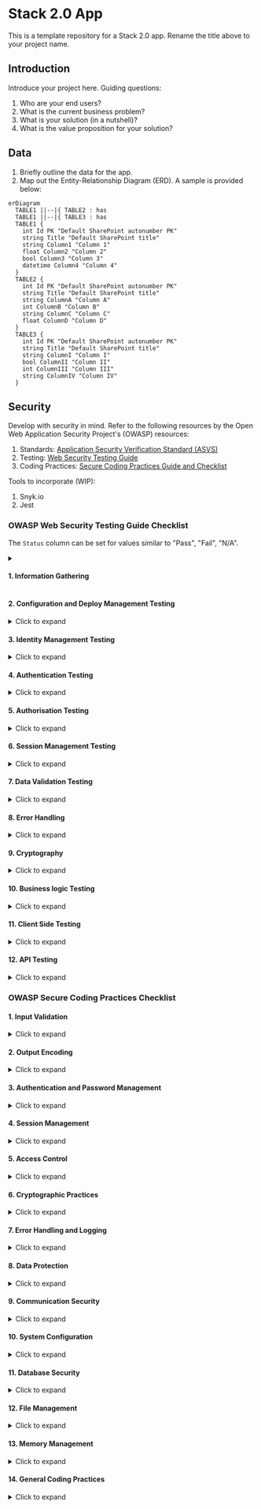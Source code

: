 # Stack 2.0 App
This is a template repository for a Stack 2.0 app. Rename the title above to your project name.

## Introduction
Introduce your project here. Guiding questions:

1. Who are your end users?
2. What is the current business problem?
3. What is your solution (in a nutshell)?
4. What is the value proposition for your solution?

## Data
1. Briefly outline the data for the app.
2. Map out the Entity-Relationship Diagram (ERD). A sample is provided below:

```mermaid
erDiagram
  TABLE1 ||--|{ TABLE2 : has
  TABLE1 ||--|{ TABLE3 : has
  TABLE1 {
    int Id PK "Default SharePoint autonumber PK"
    string Title "Default SharePoint title"
    string Column1 "Column 1"
    float Column2 "Column 2"
    bool Column3 "Column 3"
    datetime Column4 "Column 4"
  }
  TABLE2 {
    int Id PK "Default SharePoint autonumber PK"
    string Title "Default SharePoint title"
    string ColumnA "Column A"
    int ColumnB "Column B"
    string ColumnC "Column C"
    float ColumnD "Column D"
  }
  TABLE3 {
    int Id PK "Default SharePoint autonumber PK"
    string Title "Default SharePoint title"
    string ColumnI "Column I"
    bool ColumnII "Column II"
    int ColumnIII "Column III"
    string ColumnIV "Column IV"
  }
```

## Security
Develop with security in mind. Refer to the following resources by the Open Web Application Security Project's (OWASP) resources:

1. Standards: [Application Security Verification Standard (ASVS)](https://github.com/OWASP/ASVS)
2. Testing: [Web Security Testing Guide](https://github.com/OWASP/wstg/)
3. Coding Practices: [Secure Coding Practices Guide and Checklist](https://owasp.org/www-pdf-archive/OWASP_SCP_Quick_Reference_Guide_v2.pdf)

Tools to incorporate (WIP):

1. Snyk.io
2. Jest

### OWASP Web Security Testing Guide Checklist
The `Status` column can be set for values similar to "Pass", "Fail", "N/A".

<details>
<summary><h4>1. Information Gathering<h4></summary>

- [ ] [Conduct Search Engine Discovery Reconnaissance for Information Leakage](https://github.com/OWASP/wstg/blob/master/document/4-Web_Application_Security_Testing/01-Information_Gathering/01-Conduct_Search_Engine_Discovery_Reconnaissance_for_Information_Leakage.md)
- [ ] [Fingerprint Web Server](https://github.com/OWASP/wstg/blob/master/document/4-Web_Application_Security_Testing/01-Information_Gathering/02-Fingerprint_Web_Server.md)
- [ ] [Review Webserver Metafiles for Information Leakage](https://github.com/OWASP/wstg/blob/master/document/4-Web_Application_Security_Testing/01-Information_Gathering/03-Review_Webserver_Metafiles_for_Information_Leakage.md)
- [ ] [Enumerate Applications on Webserver](https://github.com/OWASP/wstg/blob/master/document/4-Web_Application_Security_Testing/01-Information_Gathering/04-Enumerate_Applications_on_Webserver.md)
- [ ] [Review Webpage Content for Information Leakage](https://github.com/OWASP/wstg/blob/master/document/4-Web_Application_Security_Testing/01-Information_Gathering/05-Review_Webpage_Content_for_Information_Leakage.md)
- [ ] [Identify application entry points](https://github.com/OWASP/wstg/blob/master/document/4-Web_Application_Security_Testing/01-Information_Gathering/06-Identify_Application_Entry_Points.md)
- [ ] [Map execution paths through application](https://github.com/OWASP/wstg/blob/master/document/4-Web_Application_Security_Testing/01-Information_Gathering/07-Map_Execution_Paths_Through_Application.md)
- [ ] [Fingerprint Web Application Framework](https://github.com/OWASP/wstg/blob/master/document/4-Web_Application_Security_Testing/01-Information_Gathering/08-Fingerprint_Web_Application_Framework.md)
- [X] ~~Fingerprint Web Application~~
- [ ] [Map Application Architecture](https://github.com/OWASP/wstg/blob/master/document/4-Web_Application_Security_Testing/01-Information_Gathering/10-Map_Application_Architecture.md)

</details>

#### 2. Configuration and Deploy Management Testing

<details>
<summary>Click to expand</summary>

- [ ] [Test Network Infrastructure Configuration](https://github.com/OWASP/wstg/blob/master/document/4-Web_Application_Security_Testing/02-Configuration_and_Deployment_Management_Testing/01-Test_Network_Infrastructure_Configuration.md)
- [ ] [Test Application Platform Configuration](https://github.com/OWASP/wstg/blob/master/document/4-Web_Application_Security_Testing/02-Configuration_and_Deployment_Management_Testing/02-Test_Application_Platform_Configuration.md)
- [ ] [Test File Extensions Handling for Sensitive Information](https://github.com/OWASP/wstg/blob/master/document/4-Web_Application_Security_Testing/02-Configuration_and_Deployment_Management_Testing/03-Test_File_Extensions_Handling_for_Sensitive_Information.md)
- [ ] [Review Old Backup and Unreferenced Files for Sensitive Information](https://github.com/OWASP/wstg/blob/master/document/4-Web_Application_Security_Testing/02-Configuration_and_Deployment_Management_Testing/04-Review_Old_Backup_and_Unreferenced_Files_for_Sensitive_Information.md)
- [ ] [Enumerate Infrastructure and Application Admin Interfaces](https://github.com/OWASP/wstg/blob/master/document/4-Web_Application_Security_Testing/02-Configuration_and_Deployment_Management_Testing/05-Enumerate_Infrastructure_and_Application_Admin_Interfaces.md)
- [ ] [Test HTTP Methods](https://github.com/OWASP/wstg/blob/master/document/4-Web_Application_Security_Testing/02-Configuration_and_Deployment_Management_Testing/06-Test_HTTP_Methods.md)
- [ ] [Test HTTP Strict Transport Security](https://github.com/OWASP/wstg/blob/master/document/4-Web_Application_Security_Testing/02-Configuration_and_Deployment_Management_Testing/07-Test_HTTP_Strict_Transport_Security.md)
- [ ] [Test RIA cross domain policy](https://github.com/OWASP/wstg/blob/master/document/4-Web_Application_Security_Testing/02-Configuration_and_Deployment_Management_Testing/08-Test_RIA_Cross_Domain_Policy.md)
- [ ] [Test File Permission](https://github.com/OWASP/wstg/blob/master/document/4-Web_Application_Security_Testing/02-Configuration_and_Deployment_Management_Testing/09-Test_File_Permission.md)
- [ ] [Test for Subdomain Takeover](https://github.com/OWASP/wstg/blob/master/document/4-Web_Application_Security_Testing/02-Configuration_and_Deployment_Management_Testing/10-Test_for_Subdomain_Takeover.md)
- [ ] [Test Cloud Storage](https://github.com/OWASP/wstg/blob/master/document/4-Web_Application_Security_Testing/02-Configuration_and_Deployment_Management_Testing/11-Test_Cloud_Storage.md)

</details>

#### 3. Identity Management Testing

<details>
<summary>Click to expand</summary>

- [ ] [Test Role Definitions](https://github.com/OWASP/wstg/blob/master/document/4-Web_Application_Security_Testing/03-Identity_Management_Testing/01-Test_Role_Definitions.md)
- [ ] [Test User Registration Process](https://github.com/OWASP/wstg/blob/master/document/4-Web_Application_Security_Testing/03-Identity_Management_Testing/02-Test_User_Registration_Process.md)
- [ ] [Test Account Provisioning Process](https://github.com/OWASP/wstg/blob/master/document/4-Web_Application_Security_Testing/03-Identity_Management_Testing/03-Test_Account_Provisioning_Process.md)
- [ ] [Testing for Account Enumeration and Guessable User Account](https://github.com/OWASP/wstg/blob/master/document/4-Web_Application_Security_Testing/03-Identity_Management_Testing/04-Testing_for_Account_Enumeration_and_Guessable_User_Account.md)
- [ ] [Testing for Weak or unenforced username policy](https://github.com/OWASP/wstg/blob/master/document/4-Web_Application_Security_Testing/03-Identity_Management_Testing/05-Testing_for_Weak_or_Unenforced_Username_Policy.md)

</details>

#### 4. Authentication Testing

<details>
<summary>Click to expand</summary>

- [ ] [Testing for Credentials Transported over an Encrypted Channel](https://github.com/OWASP/wstg/blob/master/document/4-Web_Application_Security_Testing/04-Authentication_Testing/01-Testing_for_Credentials_Transported_over_an_Encrypted_Channel.md)
- [ ] [Testing for Default Credentials](https://github.com/OWASP/wstg/blob/master/document/4-Web_Application_Security_Testing/04-Authentication_Testing/02-Testing_for_Default_Credentials.md)
- [ ] [Testing for Weak Lock Out Mechanism](https://github.com/OWASP/wstg/blob/master/document/4-Web_Application_Security_Testing/04-Authentication_Testing/03-Testing_for_Weak_Lock_Out_Mechanism.md)
- [ ] [Testing for Bypassing Authentication Schema](https://github.com/OWASP/wstg/blob/master/document/4-Web_Application_Security_Testing/04-Authentication_Testing/04-Testing_for_Bypassing_Authentication_Schema.md)
- [ ] [Testing for Vulnerable Remember Password](https://github.com/OWASP/wstg/blob/master/document/4-Web_Application_Security_Testing/04-Authentication_Testing/05-Testing_for_Vulnerable_Remember_Password.md)
- [ ] [Testing for Browser Cache Weaknesses](https://github.com/OWASP/wstg/blob/master/document/4-Web_Application_Security_Testing/04-Authentication_Testing/06-Testing_for_Browser_Cache_Weaknesses.md)
- [ ] [Testing for Weak Password Policy](https://github.com/OWASP/wstg/blob/master/document/4-Web_Application_Security_Testing/04-Authentication_Testing/07-Testing_for_Weak_Password_Policy.md)
- [ ] [Testing for Weak Security Question Answer](https://github.com/OWASP/wstg/blob/master/document/4-Web_Application_Security_Testing/04-Authentication_Testing/08-Testing_for_Weak_Security_Question_Answer.md)
- [ ] [Testing for Weak Password Change or Reset Functionalities](https://github.com/OWASP/wstg/blob/master/document/4-Web_Application_Security_Testing/04-Authentication_Testing/09-Testing_for_Weak_Password_Change_or_Reset_Functionalities.md)
- [ ] [Testing for Weaker Authentication in Alternative Channel](https://github.com/OWASP/wstg/blob/master/document/4-Web_Application_Security_Testing/04-Authentication_Testing/10-Testing_for_Weaker_Authentication_in_Alternative_Channel.md)

</details>

#### 5. Authorisation Testing

<details>
<summary>Click to expand</summary>

- [ ] [Testing Directory Traversal File Include](https://github.com/OWASP/wstg/blob/master/document/4-Web_Application_Security_Testing/05-Authorization_Testing/01-Testing_Directory_Traversal_File_Include.md)
- [ ] [Testing for Bypassing Authorization Schema](https://github.com/OWASP/wstg/blob/master/document/4-Web_Application_Security_Testing/05-Authorization_Testing/02-Testing_for_Bypassing_Authorization_Schema.md)
- [ ] [Testing for Privilege Escalation](https://github.com/OWASP/wstg/blob/master/document/4-Web_Application_Security_Testing/05-Authorization_Testing/03-Testing_for_Privilege_Escalation.md)
- [ ] [Testing for Insecure Direct Object References](https://github.com/OWASP/wstg/blob/master/document/4-Web_Application_Security_Testing/05-Authorization_Testing/05-Testing_for_OAuth_Weaknesses.md)

</details>

#### 6. Session Management Testing

<details>
<summary>Click to expand</summary>

- [ ] [Testing for Session Management Schema](https://github.com/OWASP/wstg/blob/master/document/4-Web_Application_Security_Testing/06-Session_Management_Testing/01-Testing_for_Session_Management_Schema.md)
- [ ] [Testing for Cookies Attributes](https://github.com/OWASP/wstg/blob/master/document/4-Web_Application_Security_Testing/06-Session_Management_Testing/02-Testing_for_Cookies_Attributes.md)
- [ ] [Testing for Session Fixation](https://github.com/OWASP/wstg/blob/master/document/4-Web_Application_Security_Testing/06-Session_Management_Testing/03-Testing_for_Session_Fixation.md)
- [ ] [Testing for Exposed Session Variables](https://github.com/OWASP/wstg/blob/master/document/4-Web_Application_Security_Testing/06-Session_Management_Testing/04-Testing_for_Exposed_Session_Variables.md)
- [ ] [Testing for Cross Site Request Forgery](https://github.com/OWASP/wstg/blob/master/document/4-Web_Application_Security_Testing/06-Session_Management_Testing/05-Testing_for_Cross_Site_Request_Forgery.md)
- [ ] [Testing for Logout Functionality](https://github.com/OWASP/wstg/blob/master/document/4-Web_Application_Security_Testing/06-Session_Management_Testing/06-Testing_for_Logout_Functionality.md)
- [ ] [Testing Session Timeout](https://github.com/OWASP/wstg/blob/master/document/4-Web_Application_Security_Testing/06-Session_Management_Testing/07-Testing_Session_Timeout.md)
- [ ] [Testing for Session Puzzling](https://github.com/OWASP/wstg/blob/master/document/4-Web_Application_Security_Testing/06-Session_Management_Testing/08-Testing_for_Session_Puzzling.md)
- [ ] [Testing for Session Hijacking](https://github.com/OWASP/wstg/blob/master/document/4-Web_Application_Security_Testing/06-Session_Management_Testing/09-Testing_for_Session_Hijacking.md)

</details>

#### 7. Data Validation Testing

<details>
<summary>Click to expand</summary>

- [ ] [Testing for Reflected Cross Site Scripting](https://github.com/OWASP/wstg/blob/master/document/4-Web_Application_Security_Testing/07-Input_Validation_Testing/01-Testing_for_Reflected_Cross_Site_Scripting.md)
- [ ] [Testing for Stored Cross Site Scripting](https://github.com/OWASP/wstg/blob/master/document/4-Web_Application_Security_Testing/07-Input_Validation_Testing/02-Testing_for_Stored_Cross_Site_Scripting.md)
- [ ] [Testing for HTTP Verb Tampering](https://github.com/OWASP/wstg/blob/master/document/4-Web_Application_Security_Testing/07-Input_Validation_Testing/03-Testing_for_HTTP_Verb_Tampering.md)
- [ ] [Testing for HTTP Parameter Pollution](https://github.com/OWASP/wstg/blob/master/document/4-Web_Application_Security_Testing/07-Input_Validation_Testing/04-Testing_for_HTTP_Parameter_Pollution.md)
- [ ] [Testing for SQL Injection](https://github.com/OWASP/wstg/blob/master/document/4-Web_Application_Security_Testing/07-Input_Validation_Testing/05-Testing_for_SQL_Injection.md)
- [ ] [Testing for LDAP Injection](https://github.com/OWASP/wstg/blob/master/document/4-Web_Application_Security_Testing/07-Input_Validation_Testing/06-Testing_for_LDAP_Injection.md)
- [ ] [Testing for XML Injection](https://github.com/OWASP/wstg/blob/master/document/4-Web_Application_Security_Testing/07-Input_Validation_Testing/07-Testing_for_XML_Injection.md)
- [ ] [Testing for SSI Injection](https://github.com/OWASP/wstg/blob/master/document/4-Web_Application_Security_Testing/07-Input_Validation_Testing/08-Testing_for_SSI_Injection.md)
- [ ] [Testing for XPath Injection](https://github.com/OWASP/wstg/blob/master/document/4-Web_Application_Security_Testing/07-Input_Validation_Testing/09-Testing_for_XPath_Injection.md)
- [ ] [Testing for IMAP SMTP Injection](https://github.com/OWASP/wstg/blob/master/document/4-Web_Application_Security_Testing/07-Input_Validation_Testing/10-Testing_for_IMAP_SMTP_Injection.md)
- [ ] [Testing for Code Injection](https://github.com/OWASP/wstg/blob/master/document/4-Web_Application_Security_Testing/07-Input_Validation_Testing/11-Testing_for_Code_Injection.md)
- [ ] [Testing for Command Injection](https://github.com/OWASP/wstg/blob/master/document/4-Web_Application_Security_Testing/07-Input_Validation_Testing/12-Testing_for_Command_Injection.md)
- [ ] [Testing for Format String Injection](https://github.com/OWASP/wstg/blob/master/document/4-Web_Application_Security_Testing/07-Input_Validation_Testing/13-Testing_for_Format_String_Injection.md)
- [ ] [Testing for Incubated Vulnerability](https://github.com/OWASP/wstg/blob/master/document/4-Web_Application_Security_Testing/07-Input_Validation_Testing/14-Testing_for_Incubated_Vulnerability.md)
- [ ] [Testing for HTTP Splitting Smuggling](https://github.com/OWASP/wstg/blob/master/document/4-Web_Application_Security_Testing/07-Input_Validation_Testing/15-Testing_for_HTTP_Splitting_Smuggling.md)
- [ ] [Testing for HTTP Incoming Requests](https://github.com/OWASP/wstg/blob/master/document/4-Web_Application_Security_Testing/07-Input_Validation_Testing/16-Testing_for_HTTP_Incoming_Requests.md)
- [ ] [Testing for Host Header Injection](https://github.com/OWASP/wstg/blob/master/document/4-Web_Application_Security_Testing/07-Input_Validation_Testing/17-Testing_for_Host_Header_Injection.md)
- [ ] [Testing for Server-side Template Injection](https://github.com/OWASP/wstg/blob/master/document/4-Web_Application_Security_Testing/07-Input_Validation_Testing/18-Testing_for_Server-side_Template_Injection.md)
- [ ] [Testing for Server-Side Request Forgery](https://github.com/OWASP/wstg/blob/master/document/4-Web_Application_Security_Testing/07-Input_Validation_Testing/19-Testing_for_Server-Side_Request_Forgery.md)

</details>

#### 8. Error Handling

<details>
<summary>Click to expand</summary>

- [ ] [Testing for Improper Error Handling](https://github.com/OWASP/wstg/blob/master/document/4-Web_Application_Security_Testing/08-Testing_for_Error_Handling/01-Testing_For_Improper_Error_Handling.md)
- [ ] [Testing for Stack Traces](https://github.com/OWASP/wstg/blob/master/document/4-Web_Application_Security_Testing/08-Testing_for_Error_Handling/02-Testing_for_Stack_Traces.md)

</details>

#### 9. Cryptography

<details>
<summary>Click to expand</summary>

- [ ] [Testing for Weak Transport Layer Security](https://github.com/OWASP/wstg/blob/master/document/4-Web_Application_Security_Testing/09-Testing_for_Weak_Cryptography/01-Testing_for_Weak_Transport_Layer_Security.md)
- [ ] [Testing for Padding Oracle](https://github.com/OWASP/wstg/blob/master/document/4-Web_Application_Security_Testing/09-Testing_for_Weak_Cryptography/02-Testing_for_Padding_Oracle.md)
- [ ] [Testing for Sensitive Information Sent via Unencrypted Channels](https://github.com/OWASP/wstg/blob/master/document/4-Web_Application_Security_Testing/09-Testing_for_Weak_Cryptography/03-Testing_for_Sensitive_Information_Sent_via_Unencrypted_Channels.md)
- [ ] [Testing for Weak Encryption](https://github.com/OWASP/wstg/blob/master/document/4-Web_Application_Security_Testing/09-Testing_for_Weak_Cryptography/04-Testing_for_Weak_Encryption.md)

</details>

#### 10. Business logic Testing

<details>
<summary>Click to expand</summary>

- [ ] [Test Business Logic Data Validation](https://github.com/OWASP/wstg/blob/master/document/4-Web_Application_Security_Testing/10-Business_Logic_Testing/01-Test_Business_Logic_Data_Validation.md)
- [ ] [Test Ability to Forge Requests](https://github.com/OWASP/wstg/blob/master/document/4-Web_Application_Security_Testing/10-Business_Logic_Testing/02-Test_Ability_to_Forge_Requests.md)
- [ ] [Test Integrity Checks](https://github.com/OWASP/wstg/blob/master/document/4-Web_Application_Security_Testing/10-Business_Logic_Testing/03-Test_Integrity_Checks.md)
- [ ] [Test for Process Timing](https://github.com/OWASP/wstg/blob/master/document/4-Web_Application_Security_Testing/10-Business_Logic_Testing/04-Test_for_Process_Timing.md)
- [ ] [Test Number of Times a Function Can be Used Limits](https://github.com/OWASP/wstg/blob/master/document/4-Web_Application_Security_Testing/10-Business_Logic_Testing/05-Test_Number_of_Times_a_Function_Can_Be_Used_Limits.md)
- [ ] [Testing for the Circumvention of Work Flows](https://github.com/OWASP/wstg/blob/master/document/4-Web_Application_Security_Testing/10-Business_Logic_Testing/06-Testing_for_the_Circumvention_of_Work_Flows.md)
- [ ] [Test Defenses Against Application Mis-use](https://github.com/OWASP/wstg/blob/master/document/4-Web_Application_Security_Testing/10-Business_Logic_Testing/07-Test_Defenses_Against_Application_Misuse.md)
- [ ] [Test Upload of Unexpected File Types](https://github.com/OWASP/wstg/blob/master/document/4-Web_Application_Security_Testing/10-Business_Logic_Testing/08-Test_Upload_of_Unexpected_File_Types.md)
- [ ] [Test Upload of Malicious Files](https://github.com/OWASP/wstg/blob/master/document/4-Web_Application_Security_Testing/10-Business_Logic_Testing/09-Test_Upload_of_Malicious_Files.md)

</details>

#### 11. Client Side Testing

<details>
<summary>Click to expand</summary>

- [ ] [Testing for DOM-Based Cross Site Scripting](https://github.com/OWASP/wstg/blob/master/document/4-Web_Application_Security_Testing/11-Client-side_Testing/01-Testing_for_DOM-based_Cross_Site_Scripting.md)
- [ ] [Testing for JavaScript Execution](https://github.com/OWASP/wstg/blob/master/document/4-Web_Application_Security_Testing/11-Client-side_Testing/02-Testing_for_JavaScript_Execution.md)
- [ ] [Testing for HTML Injection](https://github.com/OWASP/wstg/blob/master/document/4-Web_Application_Security_Testing/11-Client-side_Testing/03-Testing_for_HTML_Injection.md)
- [ ] [Testing for Client Side URL Redirect](https://github.com/OWASP/wstg/blob/master/document/4-Web_Application_Security_Testing/11-Client-side_Testing/04-Testing_for_Client-side_URL_Redirect.md)
- [ ] [Testing for CSS Injection](https://github.com/OWASP/wstg/blob/master/document/4-Web_Application_Security_Testing/11-Client-side_Testing/05-Testing_for_CSS_Injection.md)
- [ ] [Testing for Client Side Resource Manipulation](https://github.com/OWASP/wstg/blob/master/document/4-Web_Application_Security_Testing/11-Client-side_Testing/06-Testing_for_Client-side_Resource_Manipulation.md)
- [ ] [Test Cross Origin Resource Sharing](https://github.com/OWASP/wstg/blob/master/document/4-Web_Application_Security_Testing/11-Client-side_Testing/07-Testing_Cross_Origin_Resource_Sharing.md)
- [ ] [Testing for Cross Site Flashing](https://github.com/OWASP/wstg/blob/master/document/4-Web_Application_Security_Testing/11-Client-side_Testing/08-Testing_for_Cross_Site_Flashing.md)
- [ ] [Testing for Clickjacking](https://github.com/OWASP/wstg/blob/master/document/4-Web_Application_Security_Testing/11-Client-side_Testing/09-Testing_for_Clickjacking.md)
- [ ] [Testing WebSockets](https://github.com/OWASP/wstg/blob/master/document/4-Web_Application_Security_Testing/11-Client-side_Testing/10-Testing_WebSockets.md)
- [ ] [Test Web Messaging](https://github.com/OWASP/wstg/blob/master/document/4-Web_Application_Security_Testing/11-Client-side_Testing/11-Testing_Web_Messaging.md)
- [ ] [Testing Browser Storage](https://github.com/OWASP/wstg/blob/master/document/4-Web_Application_Security_Testing/11-Client-side_Testing/12-Testing_Browser_Storage.md)
- [ ] [Testing for Cross Site Script Inclusion](https://github.com/OWASP/wstg/blob/master/document/4-Web_Application_Security_Testing/11-Client-side_Testing/13-Testing_for_Cross_Site_Script_Inclusion.md)

</details>

#### 12. API Testing

<details>
<summary>Click to expand</summary>

- [ ] [Testing GraphQL](https://github.com/OWASP/wstg/blob/master/document/4-Web_Application_Security_Testing/12-API_Testing/01-Testing_GraphQL.md)

</details>


### OWASP Secure Coding Practices Checklist

#### 1. Input Validation

<details>
<summary>Click to expand</summary>

- [ ] Conduct all data validation on a trusted system (e.g. the server).
- [ ] Identify all data sources and classify them into trusted and untrusted. Validate all data from untrusted sources (e.g. Databases, file streams).
- [ ] There should be a centralized input validation routine for the application.
- [ ] Specify proper character sets, such as UTF-8, for all sources of input.
- [ ] Encode data to a common character set before validating (Canonicalize).
- [ ] All validation failures should result in input rejection.
- [ ] Determine if the system supports UTF-8 extended character sets and if so, validate after UTF-8 decoding is completed.
- [ ] Validate all client provided data before processing, including all parameters, URLs and HTTP header content (e.g. Cookie names and values). Be sure to include automated post backs from JavaScript, Flash or other embedded code.
- [ ] Verify that header values in both requests and responses contain only ASCII characters.
- [ ] Validate data from redirects (An attacker may submit malicious content directly to the target of the redirect, thus circumventing application logic and any validation performed before the redirect).
- [ ] Validate for expected data types.
- [ ] Validate data range.
- [ ] Validate data length.
- [ ] Validate all input against a "whitelist" of allowed characters, whenever possible.
- [ ] If any potentially hazardous characters must be allowed as input, be sure that you implement additional controls like output encoding, secure task specific APIs and accounting for the utilization of that data throughout the application . Examples of common hazardous characters include: < > " ' % ( ) & + \ \' \" .
- [ ] If your standard validation routine cannot address the following inputs, then they should be checked discretely. Check for (1) null bytes (%00), (2) new line characters (%0d, %0a, \r, \n), and (3) "dot-dot-slahs" path alterations characters.

</details>

#### 2. Output Encoding

<details>
<summary>Click to expand</summary>

- [ ] Conduct all encoding on a trusted system (e.g. the server).
- [ ] Utilize a standard, tested routine for each type of outbound encoding.
- [ ] Contextually output encode all data returned to the client that originated outside the application's trust boundary. HTML entity encoding is one example, but does not work in all cases.
- [ ] Encode all characters unless they are known to be safe for the intended interpreter.
- [ ] Contextually sanitize all output of un-trusted data to queries for SQL, XML, and LDAP.
- [ ] Sanitize all output of un-trusted data to operating system commands.

</details>

#### 3. Authentication and Password Management

<details>
<summary>Click to expand</summary>

- [ ] Require authentication for all pages and resources, except those specifically intended to be public.
- [ ] All authentication controls must be enforced on a trusted system (e.g. the server).
- [ ] Establish and utilize standard, tested, authentication services whenever possible.
- [ ] Use a centralized implementation for all authentication controls, including libraries that call external authentication services.
- [ ] Segregate authentication logic from the resource being requested and use redirection to and from the centralized authentication control.
- [ ] All authentication controls should fail securely.
- [ ] All administrative and account management functions must be at least as secure as the primary authentication mechanism.
- [ ] If your application manages a credential store, it should ensure that only cryptographically strong oneway salted hashes of passwords are stored and that the table/file that stores the passwords and keys is write-able only by the application. (Do not use the MD5 algorithm if it can be avoided).
- [ ] Password hashing must be implemented on a trusted system (e.g. the server).
- [ ] Validate the authentication data only on completion of all data input, especially for sequential authentication implementations.
- [ ] Authentication failure responses should not indicate which part of the authentication data was incorrect. For example, instead of "Invalid username" or "Invalid password", just use "Invalid username and/or password" for both. Error responses must be truly identical in both display and source code.
- [ ] Utilize authentication for connections to external systems that involve sensitive information or functions.
- [ ] Authentication credentials for accessing services external to the application should be encrypted and stored in a protected location on a trusted system (e.g. the server). The source code is NOT a secure location.
- [ ] Use only HTTP POST requests to transmit authentication credentials.
- [ ] Only send non-temporary passwords over an encrypted connection or as encrypted data, such as in an encrypted email. Temporary passwords associated with email resets may be an exception.
- [ ] Enforce password complexity requirements established by policy or regulation. Authentication credentials should be sufficient to withstand attacks that are typical of the threats in the deployed environment. (e.g., requiring the use of alphabetic as well as numeric and/or special characters).
- [ ] Enforce password length requirements established by policy or regulation. Eight characters is commonly used, but 16 is better or consider the use of multi-word pass phrases.
- [ ] Password entry should be obscured on the user's screen. (e.g., on web forms use the input type "password").
- [ ] Enforce account disabling after an established number of invalid login attempts (e.g., five attempts is common). The account must be disabled for a period of time sufficient to discourage brute force guessing of credentials, but not so long as to allow for a denial-of-service attack to be performed.
- [ ] Password reset and changing operations require the same level of controls as account creation and authentication.
- [ ] Password reset questions should support sufficiently random answers. (e.g., "favorite book" is a bad question because “The Bible” is a very common answer).
- [ ] If using email based resets, only send email to a pre-registered address with a temporary link/password.
- [ ] Temporary passwords and links should have a short expiration time.
- [ ] Enforce the changing of temporary passwords on the next use.
- [ ] Notify users when a password reset occurs.
- [ ] Prevent password re-use.
- [ ] Passwords should be at least one day old before they can be changed, to prevent attacks on password re-use.
- [ ] Enforce password changes based on requirements established in policy or regulation. Critical systems may require more frequent changes. The time between resets must be administratively controlled.
- [ ] Disable "remember me" functionality for password fields.
- [ ] The last use (successful or unsuccessful) of a user account should be reported to the user at their next successful login.
- [ ] Implement monitoring to identify attacks against multiple user accounts, utilizing the same password. This attack pattern is used to bypass standard lockouts, when user IDs can be harvested or guessed.
- [ ] Change all vendor-supplied default passwords and user IDs or disable the associated accounts.
- [ ] Re-authenticate users prior to performing critical operations.
- [ ] Use Multi-Factor Authentication for highly sensitive or high value transactional accounts.
- [ ] If using third party code for authentication, inspect the code carefully to ensure it is not affected by any malicious code.

</details>

#### 4. Session Management

<details>
<summary>Click to expand</summary>

- [ ] Use the server or framework’s session management controls. The application should only recognize these session identifiers as valid.
- [ ] Session identifier creation must always be done on a trusted system (e.g. the server).
- [ ] Session management controls should use well vetted algorithms that ensure sufficiently random session identifiers.
- [ ] Set the domain and path for cookies containing authenticated session identifiers to an appropriately restricted value for the site.
- [ ] Logout functionality should fully terminate the associated session or connection.
- [ ] Logout functionality should be available from all pages protected by authorization.
- [ ] Establish a session inactivity timeout that is as short as possible, based on balancing risk and business functional requirements. In most cases it should be no more than several hours.
- [ ] Disallow persistent logins and enforce periodic session terminations, even when the session is active. Especially for applications supporting rich network connections or connecting to critical systems. Termination times should support business requirements and the user should receive sufficient notification to mitigate negative impacts.
- [ ] If a session was established before login, close that session and establish a new session after a successful login.
- [ ] Generate a new session identifier on any re-authentication.
- [ ] Do not allow concurrent logins with the same user ID.
- [ ] Do not expose session identifiers in URLs, error messages or logs. Session identifiers should only be located in the HTTP cookie header. For example, do not pass session identifiers as GET parameters.
- [ ] Protect server side session data from unauthorized access, by other users of the server, by implementing appropriate access controls on the server.
- [ ] Generate a new session identifier and deactivate the old one periodically. (This can mitigate certain session hijacking scenarios where the original identifier was compromised)
- [ ] Generate a new session identifier if the connection security changes from HTTP to HTTPS, as can occur during authentication. Within an application, it is recommended to consistently utilize HTTPS rather than switching between HTTP to HTTPS.
- [ ] Supplement standard session management for sensitive server-side operations, like account management, by utilizing per-session strong random tokens or parameters. This method can be used to prevent Cross Site Request Forgery attacks.
- [ ] Supplement standard session management for highly sensitive or critical operations by utilizing perrequest, as opposed to per-session, strong random tokens or parameters.
- [ ] Set the "secure" attribute for cookies transmitted over an TLS connection.
- [ ] Set cookies with the HttpOnly attribute, unless you specifically require client-side scripts within your application to read or set a cookie's value.


</details>

#### 5. Access Control

<details>
<summary>Click to expand</summary>

- [ ] Use only trusted system objects, e.g. server side session objects, for making access authorization decisions.
- [ ] Use a single site-wide component to check access authorization. This includes libraries that call external authorization services.
- [ ] Access controls should fail securely.
- [ ] Deny all access if the application cannot access its security configuration information.
- [ ] Enforce authorization controls on every request, including those made by server side scripts, "includes" and requests from rich client-side technologies like AJAX and Flash.
- [ ] Segregate privileged logic from other application code.
- [ ] Restrict access to files or other resources, including those outside the application's direct control, to only authorized users.
- [ ] Restrict access to protected URLs to only authorized users.
- [ ] Restrict access to protected functions to only authorized users.
- [ ] Restrict direct object references to only authorized users.
- [ ] Restrict access to services to only authorized users.
- [ ] Restrict access to application data to only authorized users.
- [ ] Restrict access to user and data attributes and policy information used by access controls.
- [ ] Restrict access security-relevant configuration information to only authorized users.
- [ ] Server side implementation and presentation layer representations of access control rules must match.
- [ ] If state data must be stored on the client, use encryption and integrity checking on the server side to catch state tampering.
- [ ] Enforce application logic flows to comply with business rules.
- [ ] Limit the number of transactions a single user or device can perform in a given period of time. The transactions/time should be above the actual business requirement, but low enough to deter automated attacks.
- [ ] Use the "referer" header as a supplemental check only, it should never be the sole authorization check, as it is can be spoofed.
- [ ] If long authenticated sessions are allowed, periodically re-validate a user’s authorization to ensure that their privileges have not changed and if they have, log the user out and force them to re-authenticate.
- [ ] Implement account auditing and enforce the disabling of unused accounts (e.g., After no more than 30 days from the expiration of an account’s password.).
- [ ] The application must support disabling of accounts and terminating sessions when authorization ceases (e.g., Changes to role, employment status, business process, etc.).
- [ ] Service accounts or accounts supporting connections to or from external systems should have the least privilege possible.
- [ ] Create an Access Control Policy to document an application's business rules, data types and access authorization criteria and/or processes so that access can be properly provisioned and controlled. This includes identifying access requirements for both the data and system resources.


</details>

#### 6. Cryptographic Practices

<details>
<summary>Click to expand</summary>

- [ ] All cryptographic functions used to protect secrets from the application user must be implemented on a trusted system (e.g. the server).
- [ ] Protect master secrets from unauthorized access.
- [ ] Cryptographic modules should fail securely.
- [ ] All random numbers, random file names, random GUIDs, and random strings should be generated using the cryptographic module’s approved random number generator when these random values are intended to be un-guessable.
- [ ] Cryptographic modules used by the application should be compliant to FIPS 140-2 or an equivalent standard.
- [ ] Establish and utilize a policy and process for how cryptographic keys will be managed.

</details>

#### 7. Error Handling and Logging

<details>
<summary>Click to expand</summary>

- [ ] Do not disclose sensitive information in error responses, including system details, session identifiers or account information.
- [ ] Use error handlers that do not display debugging or stack trace information.
- [ ] Implement generic error messages and use custom error pages.
- [ ] The application should handle application errors and not rely on the server configuration.
- [ ] Properly free allocated memory when error conditions occur.
- [ ] Error handling logic associated with security controls should deny access by default.
- [ ] All logging controls should be implemented on a trusted system (e.g. the server).
- [ ] Logging controls should support both success and failure of specified security events.
- [ ] Ensure logs contain important log event data.
- [ ] Ensure log entries that include un-trusted data will not execute as code in the intended log viewing interface or software.
- [ ] Restrict access to logs to only authorized individuals.
- [ ] Utilize a master routine for all logging operations.
- [ ] Do not store sensitive information in logs, including unnecessary system details, session identifiers or passwords.
- [ ] Ensure that a mechanism exists to conduct log analysis.
- [ ] Log all input validation failures.
- [ ] Log all authentication attempts, especially failures.
- [ ] Log all access control failures.
- [ ] Log all apparent tampering events, including unexpected changes to state data.
- [ ] Log attempts to connect with invalid or expired session tokens.
- [ ] Log all system exceptions.
- [ ] Log all administrative functions, including changes to the security configuration settings.
- [ ] Log all backend TLS connection failures.
- [ ] Log cryptographic module failures.
- [ ] Use a cryptographic hash function to validate log entry integrity.

</details>

#### 8. Data Protection

<details>
<summary>Click to expand</summary>

- [ ] Implement least privilege, restrict users to only the functionality, data and system information that is required to perform their tasks.
- [ ] Protect all cached or temporary copies of sensitive data stored on the server from unauthorized access and purge those temporary working files a soon as they are no longer required.
- [ ] Encrypt highly sensitive stored information, like authentication verification data, even on the server side. Always use well vetted algorithms, see "Cryptographic Practices" for additional guidance.
- [ ] Protect server-side source-code from being downloaded by a user.
- [ ] Do not store passwords, connection strings or other sensitive information in clear text or in any noncryptographically secure manner on the client side. This includes embedding in insecure formats like: MS viewstate, Adobe flash or compiled code.
- [ ] Remove comments in user accessible production code that may reveal backend system or other sensitive information.
- [ ] Remove unnecessary application and system documentation as this can reveal useful information to attackers.
- [ ] Do not include sensitive information in HTTP GET request parameters.
- [ ] Disable auto complete features on forms expected to contain sensitive information, including authentication.
- [ ] Disable client side caching on pages containing sensitive information. Cache-Control: no-store, may be used in conjunction with the HTTP header control "Pragma: no-cache", which is less effective, but is HTTP/1.0 backward compatible.
- [ ] The application should support the removal of sensitive data when that data is no longer required. (e.g. personal information or certain financial data).
- [ ] Implement appropriate access controls for sensitive data stored on the server. This includes cached data, temporary files and data that should be accessible only by specific system users.

</details>

#### 9. Communication Security

<details>
<summary>Click to expand</summary>

- [ ] Implement encryption for the transmission of all sensitive information. This should include TLS for protecting the connection and may be supplemented by discrete encryption of sensitive files or non-HTTP based connections.
- [ ] TLS certificates should be valid and have the correct domain name, not be expired, and be installed with intermediate certificates when required.
- [ ] Failed TLS connections should not fall back to an insecure connection.
- [ ] Utilize TLS connections for all content requiring authenticated access and for all other sensitive information.
- [ ] Utilize TLS for connections to external systems that involve sensitive information or functions.
- [ ] Utilize a single standard TLS implementation that is configured appropriately.
- [ ] Specify character encodings for all connections.
- [ ] Filter parameters containing sensitive information from the HTTP referer, when linking to external sites.

</details>

#### 10. System Configuration

<details>
<summary>Click to expand</summary>

- [ ] Ensure servers, frameworks and system components are running the latest approved version.
- [ ] Ensure servers, frameworks and system components have all patches issued for the version in use.
- [ ] Turn off directory listings.
- [ ] Restrict the web server, process and service accounts to the least privileges possible.
- [ ] When exceptions occur, fail securely.
- [ ] Remove all unnecessary functionality and files.
- [ ] Remove test code or any functionality not intended for production, prior to deployment.
- [ ] Prevent disclosure of your directory structure in the robots.txt file by placing directories not intended for public indexing into an isolated parent directory. Then "Disallow" that entire parent directory in the robots.txt file rather than Disallowing each individual directory.
- [ ] Define which HTTP methods, Get or Post, the application will support and whether it will be handled differently in different pages in the application.
- [ ] Disable unnecessary HTTP methods, such as WebDAV extensions. If an extended HTTP method that supports file handling is required, utilize a well-vetted authentication mechanism.
- [ ] If the web server handles both HTTP 1.0 and 1.1, ensure that both are configured in a similar manor or insure that you understand any difference that may exist (e.g. handling of extended HTTP methods).
- [ ] Remove unnecessary information from HTTP response headers related to the OS, web-server version and application frameworks.
- [ ] The security configuration store for the application should be able to be output in human readable form to support auditing.
- [ ] Implement an asset management system and register system components and software in it.
- [ ] Isolate development environments from the production network and provide access only to authorized development and test groups. Development environments are often configured less securely than production environments and attackers may use this difference to discover shared weaknesses or as an avenue for exploitation.
- [ ] Implement a software change control system to manage and record changes to the code both in development and production.

</details>

#### 11. Database Security

<details>
<summary>Click to expand</summary>

- [ ] Use strongly typed parameterized queries.
- [ ] Utilize input validation and output encoding and be sure to address meta characters. If these fail, do not run the database command.
- [ ] Ensure that variables are strongly typed.
- [ ] The application should use the lowest possible level of privilege when accessing the database Use secure credentials for database access.
- [ ] Connection strings should not be hard coded within the application. Connection strings should be stored in a separate configuration file on a trusted system and they should be encrypted.
- [ ] Use stored procedures to abstract data access and allow for the removal of permissions to the base tables in the database.
- [ ] Close the connection as soon as possible.
- [ ] Remove or change all default database administrative passwords. Utilize strong passwords/phrases or implement multi-factor authentication.
- [ ] Turn off all unnecessary database functionality (e.g., unnecessary stored procedures or services, utility packages, install only the minimum set of features and options required (surface area reduction)).
- [ ] Remove unnecessary default vendor content (e.g., sample schemas).
- [ ] Disable any default accounts that are not required to support business requirements.
- [ ] The application should connect to the database with different credentials for every trust distinction (e.g., user, read-only user, guest, administrators).

</details>

#### 12. File Management

<details>
<summary>Click to expand</summary>

- [ ] Do not pass user supplied data directly to any dynamic include function.
- [ ] Require authentication before allowing a file to be uploaded.
- [ ] Limit the type of files that can be uploaded to only those types that are needed for business purposes.
- [ ] Validate uploaded files are the expected type by checking file headers. Checking for file type by extension alone is not sufficient.
- [ ] Do not save files in the same web context as the application. Files should either go to the content server or in the database.
- [ ] Prevent or restrict the uploading of any file that may be interpreted by the web server.
- [ ] Turn off execution privileges on file upload directories.
- [ ] Implement safe uploading in UNIX by mounting the targeted file directory as a logical drive using the associated path or the chrooted environment.
- [ ] When referencing existing files, use a white list of allowed file names and types. Validate the value of the parameter being passed and if it does not match one of the expected values, either reject it or use a hard coded default file value for the content instead.
- [ ] Do not pass user supplied data into a dynamic redirect. If this must be allowed, then the redirect should accept only validated, relative path URLs.
- [ ] Do not pass directory or file paths, use index values mapped to pre-defined list of paths Never send the absolute file path to the client.
- [ ] Ensure application files and resources are read-only.
- [ ] Scan user uploaded files for viruses and malware.

</details>

#### 13. Memory Management

<details>
<summary>Click to expand</summary>

- [ ] Utilize input and output control for un-trusted data.
- [ ] Double check that the buffer is as large as specified.
- [ ] When using functions that accept a number of bytes to copy, such as strncpy(), be aware that if the destination buffer size is equal to the source buffer size, it may not NULL-terminate the string.
- [ ] Check buffer boundaries if calling the function in a loop and make sure there is no danger of writing past the allocated space.
- [ ] Truncate all input strings to a reasonable length before passing them to the copy and concatenation functions.
- [ ] Specifically close resources, don’t rely on garbage collection. (e.g., connection objects, file handles, etc.).
- [ ] Use non-executable stacks when available.
- [ ] Avoid the use of known vulnerable functions (e.g., printf, strcat, strcpy etc.).
- [ ] Properly free allocated memory upon the completion of functions and at all exit points.

</details>

#### 14. General Coding Practices

<details>
<summary>Click to expand</summary>

- [ ] Use tested and approved managed code rather than creating new unmanaged code for common tasks.
- [ ] Utilize task specific built-in APIs to conduct operating system tasks. Do not allow the application to issue commands directly to the Operating System, especially through the use of application initiated command shells.
- [ ] Use checksums or hashes to verify the integrity of interpreted code, libraries, executables, and configuration files.
- [ ] Utilize locking to prevent multiple simultaneous requests or use a synchronization mechanism to prevent race conditions.
- [ ] Protect shared variables and resources from inappropriate concurrent access.
- [ ] Explicitly initialize all your variables and other data stores, either during declaration or just before the first usage.
- [ ] In cases where the application must run with elevated privileges, raise privileges as late as possible, and drop them as soon as possible.
- [ ] Avoid calculation errors by understanding your programming language's underlying representation and how it interacts with numeric calculation. Pay close attention to byte size discrepancies, precision, signed/unsigned distinctions, truncation, conversion and casting between types, "not-a-number" calculations, and how your language handles numbers that are too large or too small for its underlying representation.
- [ ] Do not pass user supplied data to any dynamic execution function.
- [ ] Restrict users from generating new code or altering existing code.
- [ ] Review all secondary applications, third party code and libraries to determine business necessity and validate safe functionality, as these can introduce new vulnerabilities.
- [ ] Implement safe updating. If the application will utilize automatic updates, then use cryptographic signatures for your code and ensure your download clients verify those signatures. Use encrypted channels to transfer the code from the host server.

</details>
